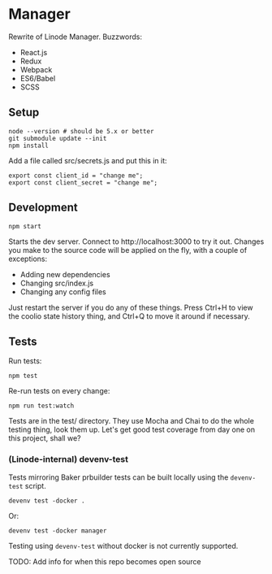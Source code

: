 # Manager

Rewrite of Linode Manager. Buzzwords:

* React.js
* Redux
* Webpack
* ES6/Babel
* SCSS

## Setup

    node --version # should be 5.x or better
    git submodule update --init
    npm install

Add a file called src/secrets.js and put this in it:

    export const client_id = "change me";
    export const client_secret = "change me";

## Development

    npm start

Starts the dev server. Connect to http://localhost:3000 to try it out. Changes
you make to the source code will be applied on the fly, with a couple of
exceptions:

* Adding new dependencies
* Changing src/index.js
* Changing any config files

Just restart the server if you do any of these things. Press Ctrl+H to view the
coolio state history thing, and Ctrl+Q to move it around if necessary.

## Tests

Run tests:

    npm test

Re-run tests on every change:

    npm run test:watch

Tests are in the test/ directory. They use Mocha and Chai to do the whole
testing thing, look them up. Let's get good test coverage from day one on this
project, shall we?

### (Linode-internal) devenv-test

Tests mirroring Baker prbuilder tests can be built locally using the
`devenv-test` script.

    devenv test -docker .

Or:

    devenv test -docker manager

Testing using `devenv-test` without docker is not currently supported.

TODO: Add info for when this repo becomes open source
